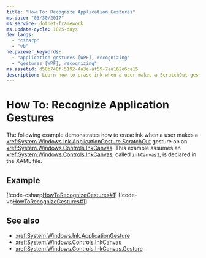 ```yaml
---
title: "How To: Recognize Application Gestures"
ms.date: "03/30/2017"
ms.service: dotnet-framework
ms.update-cycle: 1825-days
dev_langs:
  - "csharp"
  - "vb"
helpviewer_keywords:
  - "application gestures [WPF], recognizing"
  - "gestures [WPF], recognizing"
ms.assetid: d58b740f-5192-4a3e-af59-7aa162e6ca15
description: Learn how to erase ink when a user makes a ScratchOut gesture on an InkCanvas, assuming an InkCanvas is declared in the XAML file.
---
```

# How To: Recognize Application Gestures

The following example demonstrates how to erase ink when a user makes a <xref:System.Windows.Ink.ApplicationGesture.ScratchOut> gesture on an <xref:System.Windows.Controls.InkCanvas>. This example assumes an <xref:System.Windows.Controls.InkCanvas>, called `inkCanvas1`, is declared in the XAML file.

## Example

[!code-csharp[HowToRecognizeGestures#1](~/samples/snippets/csharp/VS_Snippets_Wpf/HowToRecognizeGestures/CSharp/Window1.xaml.cs#1)]
[!code-vb[HowToRecognizeGestures#1](~/samples/snippets/visualbasic/VS_Snippets_Wpf/HowToRecognizeGestures/VisualBasic/Window1.xaml.vb#1)]

## See also

- <xref:System.Windows.Ink.ApplicationGesture>
- <xref:System.Windows.Controls.InkCanvas>
- <xref:System.Windows.Controls.InkCanvas.Gesture>
